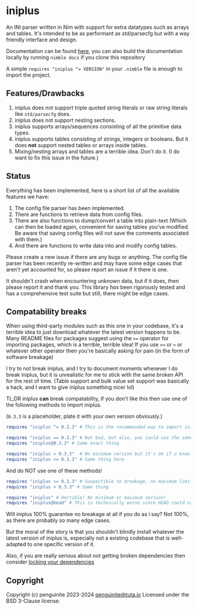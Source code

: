 # iniplus

An INI parser written in Nim with support for extra datatypes such as arrays and tables. It's intended to be as performant as std/parsecfg but with a way friendly interface and design.

Documentation can be found [here](https://penguinite.github.io/iniplus/), you can also build the documentation locally by running `nimble docs` if you clone this repository

A simple `requires "iniplus ^= VERSION"` in your `.nimble` file is enough to import the project.

## Features/Drawbacks

1. iniplus does not support triple quoted string literals or raw string literals like `std/parsecfg` does.
2. iniplus does not support nesting sections.
3. iniplus supports arrays/sequences consisting of all the primitive data types.
4. iniplus supports tables consisting of strings, integers or booleans. But it does **not** support nested tables or arrays inside tables.
5. Mixing/nesting arrays and tables are a terrible idea. Don't do it. (I do want to fix this issue in the future.)

## Status

Everything has been implemented, here is a short list of all the available features we have:

1. The config file parser has been implemented.
2. There are functions to retrieve data from config files.
3. There are also functions to dump/convert a table into plain-text (Which can then be loaded again, convenient for saving tables you've modified. Be aware that saving config files will not save the comments associated with them.)
4. And there are functions to write data into and modify config tables.

Please create a new issue if there are any bugs or anything. The config file parser has been recently re-written and may have some edge cases that aren't yet accounted for, so please report an issue if it there is one.

It shouldn't crash when encountering unknown data, but if it does, then please report it and thank you. This library *has* been rigorously tested and has a comprehensive test suite but still, there might be edge cases.

## Compatability breaks

When using third-party modules such as this one in your codebase, it's a terrible idea to just download whatever the latest version happens to be.
Many README files for packages suggest using the `>=` operator for importing packages, which is a terrible, terrible idea!
If you use `>=` or `>` or whatever other operator then you're basically asking for pain (in the form of software breakage)

I try to not break iniplus, and I try to document moments whenever I do break iniplus, but it is unrealistic for me to stick with the same broken API for the rest of time.
(Table support and bulk value set support was basically a hack, and I want to give iniplus something nicer lol)

TL;DR iniplus **can** break compatability, if you don't like this then use one of the following methods to import iniplus.

(`0.3.3` is a placeholder, plate it with your own version obviously.)

```nim
requires "iniplus ^= 0.3.3" # This is the recommended way to import iniplus

requires "iniplus == 0.3.3" # Not bad, but also, you could use the semver-compatible operator and get compatible bug fixes.
requires "iniplus@0.3.3" # Same exact thing

requires "iniplus < 0.3.3"  # No minimum version but it's ok if u know what you're doing.
requires "iniplus <= 0.3.3" # Same thing here
```

And do NOT use one of these methods!

```nim
requires "iniplus >= 0.3.3" # Suspectible to breakage, no maximum limit.
requires "iniplus > 0.3.3" # Same thing

requires "iniplus" # Horrible! No minimum or maximum version!
requires "iniplus@head" # This is technically worse since HEAD could contain WIP commits.
```

Will iniplus 100% guarantee no breakage at all if you do as i say? Not 100%, as there are probably so many edge cases.

But the moral of the story is that you shouldn't blindly install whatever the latest version of iniplus is, especially not a existing codebase that is well-adapted to one specific version of it.

Also, if you are really serious about not getting broken dependencies then consider [locking your dependencies](https://nim-lang.github.io/nimble/workflow.html#nimble-lock)

## Copyright 

Copyright (c) penguinite 2023-2024 <penguinite@tuta.io>
Licensed under the BSD 3-Clause license.
